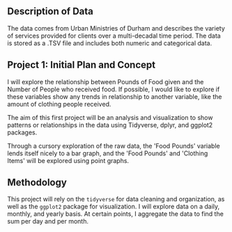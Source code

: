 ## Description of Data

The data comes from Urban Ministries of Durham and describes the variety of services provided for clients over a multi-decadal time period. The data is stored as a .TSV file and includes both numeric and categorical data.

## Project 1: Initial Plan and Concept

I will  explore the relationship between Pounds of Food given and the Number of People who received food. If possible, I would like to explore if these variables show any trends in relationship to another variable, like the amount of clothing people received.  

The aim of this first project will be an analysis and visualization to show patterns or relationships in the data using Tidyverse, dplyr, and ggplot2 packages.

Through a cursory exploration of the raw data, the 'Food Pounds' variable lends itself nicely to a bar graph, and the 'Food Pounds' and 'Clothing Items' will be explored using point graphs.

## Methodology

This project will rely on the `tidyverse` for data cleaning and organization, as well as the `ggplot2` package for visualization. I will explore data on a daily, monthly, and yearly basis. At certain points, I aggregate the data to find the sum per day and per month. 

